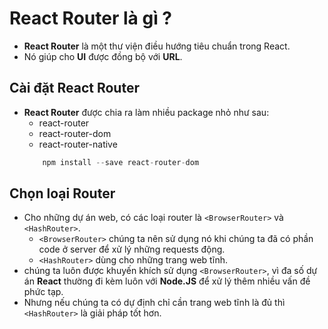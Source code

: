 # React Router là gì ?

- **React Router** là một thư viện điều hướng tiêu chuẩn trong React.
- Nó giúp cho **UI** được đồng bộ với **URL**.

## Cài đặt React Router
- **React Router** được chia ra làm nhiều package nhỏ như sau:
    - react-router
    - react-router-dom
    - react-router-native
    ```jsx
        npm install --save react-router-dom
    ```
## Chọn loại Router
- Cho những dự án web, có các loại router là `<BrowserRouter>` và `<HashRouter>`.
    - `<BrowserRouter>` chúng ta nên sử dụng nó khi chúng ta đã có phần code ở server để xử lý những requests động.
    - `<HashRouter>` dùng cho những trang web tĩnh.
- chúng ta luôn được khuyến khích sử dụng `<BrowserRouter>`, vì đa số dự án **React** thường đi kèm luôn với **Node.JS** để xử lý thêm nhiều vấn đề phức tạp.
- Nhưng nếu chúng ta có dự định chỉ cần trang web tĩnh là đủ thì `<HashRouter>` là giải pháp tốt hơn.
